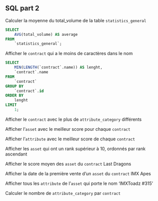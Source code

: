 ## SQL part 2


Calculer la moyenne du total_volume de la table `statistics_general`

```sql
SELECT
    AVG(total_volume) AS average
FROM
    `statistics_general`;
```
Afficher le `contract` qui a le moins de caractères dans le nom
```sql
SELECT
    MIN(LENGTH(`contract`.name)) AS lenght,
    `contract`.name
FROM
    `contract`
GROUP BY
    `contract`.id
ORDER BY
    lenght
LIMIT
    1;
```
Afficher le `contract` avec le plus de `attribute_category` différents

Afficher l’`asset` avec le meilleur score pour chaque `contract`

Afficher l’`attribute` avec le meilleur score de chaque `contract`

Afficher les `asset` qui ont un rank supérieur à 10, ordonnés par rank ascendant

Afficher le score moyen des `asset` du `contract` Last Dragons

Afficher la date de la première vente d’un `asset` du `contract` IMX Apes

Afficher tous les `attribute` de l’`asset` qui porte le nom ‘IMXToadz #315’

Calculer le nombre de `attribute_category` par `contract`
 
